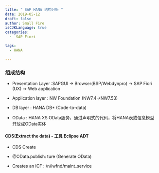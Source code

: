 ```yaml
---
title: " SAP HANA 结构分析 "
date: 2019-05-12
draft: false
author: Small Fire
isCJKLanguage: true
categories: 
  -  SAP Fiori

tags: 
  - HANA

---
```


### 组成结构

- Presentation Layer :SAPGUI -> Browser(BSP/Webdynpro) -> SAP Fiori (UX) -> Web application


- Application layer : NW Foundation  (NW7.4->NW7.53)


- DB layer : HANA DB* (Code-to-data)


- OData : HANA XS OData服务，通过声明式的代码，将HANA表或信息模型开放成OData实体


#### CDS(Extract the data) - 工具 Eclipse ADT  

- CDS Create

- @OData.publish: ture (Generate OData)

- Creates an ICF : /n/iwfnd/maint_service







